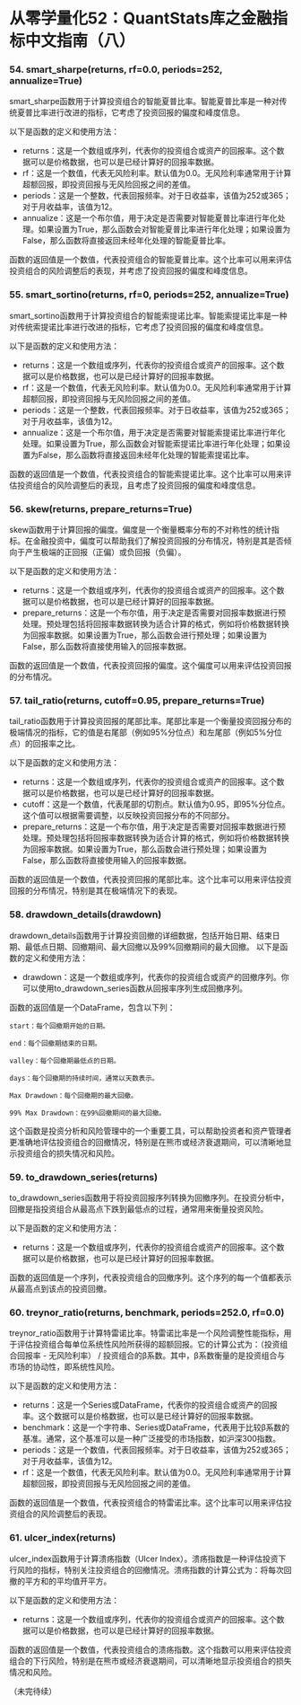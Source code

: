 # 从零学量化52：QuantStats库之金融指标中文指南（八）
### 54. smart_sharpe(returns, rf=0.0, periods=252, annualize=True)
smart_sharpe函数用于计算投资组合的智能夏普比率。智能夏普比率是一种对传统夏普比率进行改进的指标，它考虑了投资回报的偏度和峰度信息。

以下是函数的定义和使用方法：

- returns：这是一个数组或序列，代表你的投资组合或资产的回报率。这个数据可以是价格数据，也可以是已经计算好的回报率数据。
- rf：这是一个数值，代表无风险利率。默认值为0.0。无风险利率通常用于计算超额回报，即投资回报与无风险回报之间的差值。
- periods：这是一个整数，代表回报频率。对于日收益率，该值为252或365；对于月收益率，该值为12。
- annualize：这是一个布尔值，用于决定是否需要对智能夏普比率进行年化处理。如果设置为True，那么函数会对智能夏普比率进行年化处理；如果设置为False，那么函数将直接返回未经年化处理的智能夏普比率。

函数的返回值是一个数值，代表投资组合的智能夏普比率。这个比率可以用来评估投资组合的风险调整后的表现，并考虑了投资回报的偏度和峰度信息。
### 55. smart_sortino(returns, rf=0, periods=252, annualize=True)
smart_sortino函数用于计算投资组合的智能索提诺比率。智能索提诺比率是一种对传统索提诺比率进行改进的指标，它考虑了投资回报的偏度和峰度信息。

以下是函数的定义和使用方法：

- returns：这是一个数组或序列，代表你的投资组合或资产的回报率。这个数据可以是价格数据，也可以是已经计算好的回报率数据。
- rf：这是一个数值，代表无风险利率。默认值为0.0。无风险利率通常用于计算超额回报，即投资回报与无风险回报之间的差值。
- periods：这是一个整数，代表回报频率。对于日收益率，该值为252或365；对于月收益率，该值为12。
- annualize：这是一个布尔值，用于决定是否需要对智能索提诺比率进行年化处理。如果设置为True，那么函数会对智能索提诺比率进行年化处理；如果设置为False，那么函数将直接返回未经年化处理的智能索提诺比率。

函数的返回值是一个数值，代表投资组合的智能索提诺比率。这个比率可以用来评估投资组合的风险调整后的表现，且考虑了投资回报的偏度和峰度信息。
### 56. skew(returns, prepare_returns=True)
skew函数用于计算回报的偏度。偏度是一个衡量概率分布的不对称性的统计指标。在金融投资中，偏度可以帮助我们了解投资回报的分布情况，特别是其是否倾向于产生极端的正回报（正偏）或负回报（负偏）。

以下是函数的定义和使用方法：

- returns：这是一个数组或序列，代表你的投资组合或资产的回报率。这个数据可以是价格数据，也可以是已经计算好的回报率数据。
- prepare_returns：这是一个布尔值，用于决定是否需要对回报率数据进行预处理。预处理包括将回报率数据转换为适合计算的格式，例如将价格数据转换为回报率数据。如果设置为True，那么函数会进行预处理；如果设置为False，那么函数将直接使用输入的回报率数据。

函数的返回值是一个数值，代表投资回报的偏度。这个偏度可以用来评估投资回报的分布情况。
### 57.  tail_ratio(returns, cutoff=0.95, prepare_returns=True)
tail_ratio函数用于计算投资回报的尾部比率。尾部比率是一个衡量投资回报分布的极端情况的指标，它的值是右尾部（例如95%分位点）和左尾部（例如5%分位点）的回报率之比。

以下是函数的定义和使用方法：

- returns：这是一个数组或序列，代表你的投资组合或资产的回报率。这个数据可以是价格数据，也可以是已经计算好的回报率数据。
- cutoff：这是一个数值，代表尾部的切割点。默认值为0.95，即95%分位点。这个值可以根据需要调整，以反映投资回报分布的不同部分。
- prepare_returns：这是一个布尔值，用于决定是否需要对回报率数据进行预处理。预处理包括将回报率数据转换为适合计算的格式，例如将价格数据转换为回报率数据。如果设置为True，那么函数会进行预处理；如果设置为False，那么函数将直接使用输入的回报率数据。

函数的返回值是一个数值，代表投资回报的尾部比率。这个比率可以用来评估投资回报的分布情况，特别是其在极端情况下的表现。
### 58. drawdown_details(drawdown)
drawdown_details函数用于计算投资回撤的详细数据，包括开始日期、结束日期、最低点日期、回撤期间、最大回撤以及99%回撤期间的最大回撤。
以下是函数的定义和使用方法：

- drawdown：这是一个数组或序列，代表你的投资组合或资产的回撤序列。你可以使用to_drawdown_series函数从回报率序列生成回撤序列。

函数的返回值是一个DataFrame，包含以下列：

    start：每个回撤期开始的日期。

    end：每个回撤期结束的日期。

    valley：每个回撤期最低点的日期。

    days：每个回撤期的持续时间，通常以天数表示。

    Max Drawdown：每个回撤期的最大回撤。

    99% Max Drawdown：在99%回撤期间的最大回撤。

这个函数是投资分析和风险管理中的一个重要工具，可以帮助投资者和资产管理者更准确地评估投资组合的回撤情况，特别是在熊市或经济衰退期间，可以清晰地显示投资组合的损失情况和风险。
### 59. to_drawdown_series(returns)
to_drawdown_series函数用于将投资回报序列转换为回撤序列。在投资分析中，回撤是指投资组合从最高点下跌到最低点的过程，通常用来衡量投资风险。

以下是函数的定义和使用方法：

- returns：这是一个数组或序列，代表你的投资组合或资产的回报率。这个数据可以是价格数据，也可以是已经计算好的回报率数据。

函数的返回值是一个序列，代表投资组合的回撤序列。这个序列的每一个值都表示从最高点到该点的投资回撤。
### 60. treynor_ratio(returns, benchmark, periods=252.0, rf=0.0)
treynor_ratio函数用于计算特雷诺比率。特雷诺比率是一个风险调整性能指标，用于评估投资组合每单位系统性风险所获得的超额回报。它的计算公式为：（投资组合回报率 - 无风险利率） / 投资组合的β系数。其中，β系数衡量的是投资组合与市场的协动性，即系统性风险。

以下是函数的定义和使用方法：

- returns：这是一个Series或DataFrame，代表你的投资组合或资产的回报率。这个数据可以是价格数据，也可以是已经计算好的回报率数据。
- benchmark：这是一个字符串、Series或DataFrame，代表用于比较β系数的基准。通常，这个基准可以是一种广泛接受的市场指数，如沪深300指数。
- periods：这是一个数值，代表回报频率。对于日收益率，该值为252或365；对于月收益率，该值为12。
- rf：这是一个数值，代表无风险利率。默认值为0.0。无风险利率通常用于计算超额回报，即投资回报与无风险回报之间的差值。

函数的返回值是一个数值，代表投资组合的特雷诺比率。这个比率可以用来评估投资组合的风险调整后的表现。
### 61. ulcer_index(returns)
ulcer_index函数用于计算溃疡指数（Ulcer Index）。溃疡指数是一种评估投资下行风险的指标，特别关注投资组合的回撤情况。溃疡指数的计算公式为：将每次回撤的平方和的平均值开平方。

以下是函数的定义和使用方法：

- returns：这是一个数组或序列，代表你的投资组合或资产的回报率。这个数据可以是价格数据，也可以是已经计算好的回报率数据。

函数的返回值是一个数值，代表投资组合的溃疡指数。这个指数可以用来评估投资组合的下行风险，特别是在熊市或经济衰退期间，可以清晰地显示投资组合的损失情况和风险。

（未完待续）

